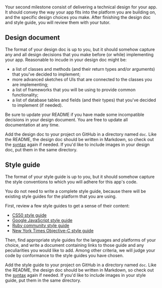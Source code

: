 Your second milestone consist of delivering a technical design for your app. It
should convey the way your app fits into the platform you are building on, and
the specific design choices you make. After finishing the design doc and style
guide, you will review them with your tutor.

## Design document

The format of your design doc is up to you, but it should somehow capture any
and all design decisions that you make before (or while) implementing your app.
Reasonable to incude in your design doc might be:

* a list of classes and methods (and their return types and/or arguments) that
  you've decided to implement;
* more advanced sketches of UIs that are connected to the classes you are implementing;
* a list of frameworks that you will be using to provide common functionality;
* a list of database tables and fields (and their types) that you've decided to
  implement (if needed).

Be sure to update your README if you have made some incompatible decisions in
your design document. You are free to update all documentation at any time.

Add the design doc to your project on GitHub in a directory named `doc`. Like
the README, the design doc should be written in Markdown, so check out the
[syntax] again if needed. If you'd like to include images in your design doc,
put them in the same directory.

[syntax]: http://daringfireball.net/projects/markdown/syntax

## Style guide

The format of your style guide is up to you, but it should somehow capture the
style conventions to which you will adhere for this app's code. 

You do not need to write a complete style guide, because there will be existing
style guides for the platform that you are using.

First, review a few style guides to get a sense of their content:

* [CS50 style guide]
* [Google JavaScript style guide]
* [Ruby community style guide]
* [New York Times Objective-C style guide]

[New York Times Objective-C style guide]: https://github.com/NYTimes/objective-c-style-guide
[Ruby community style guide]: https://github.com/bbatsov/ruby-style-guide
[CS50 Style Guide]: https://manual.cs50.net/Style_Guide
[Google JavaScript Style Guide]: http://google-styleguide.googlecode.com/svn/trunk/javascriptguide.xml

Then, find appropriate style guides for the languages and platforms of your choice, and write a document containing links to those guide and any peculiarities you would like to add. Among other criteria, we will judge your code by conformance to the style guides you have chosen.

Add the style guide to your project on GitHub in a directory named `doc`. Like
the README, the design doc should be written in Markdown, so check out the
[syntax] again if needed. If you'd like to include images in your style guide,
put them in the same directory.

